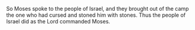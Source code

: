 So Moses spoke to the people of Israel, and they brought out of the camp the one who had cursed and stoned him with stones. Thus the people of Israel did as the Lord commanded Moses.
